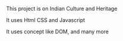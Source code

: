 This project is on Indian Culture and Heritage

It uses Html CSS and Javascript

It uses concept like DOM, and many more
